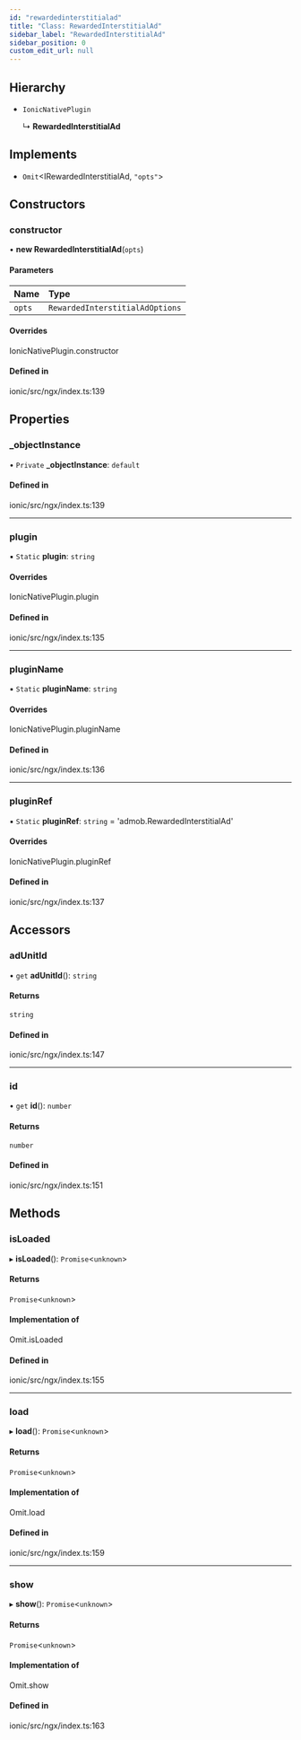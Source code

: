 ```yaml
---
id: "rewardedinterstitialad"
title: "Class: RewardedInterstitialAd"
sidebar_label: "RewardedInterstitialAd"
sidebar_position: 0
custom_edit_url: null
---
```


## Hierarchy

- `IonicNativePlugin`

  ↳ **RewardedInterstitialAd**

## Implements

- `Omit`\<IRewardedInterstitialAd, ``"opts"``\>

## Constructors

### constructor

• **new RewardedInterstitialAd**(`opts`)

#### Parameters

| Name | Type |
| :------ | :------ |
| `opts` | `RewardedInterstitialAdOptions` |

#### Overrides

IonicNativePlugin.constructor

#### Defined in

ionic/src/ngx/index.ts:139

## Properties

### \_objectInstance

• `Private` **\_objectInstance**: `default`

#### Defined in

ionic/src/ngx/index.ts:139

___

### plugin

▪ `Static` **plugin**: `string`

#### Overrides

IonicNativePlugin.plugin

#### Defined in

ionic/src/ngx/index.ts:135

___

### pluginName

▪ `Static` **pluginName**: `string`

#### Overrides

IonicNativePlugin.pluginName

#### Defined in

ionic/src/ngx/index.ts:136

___

### pluginRef

▪ `Static` **pluginRef**: `string` = 'admob.RewardedInterstitialAd'

#### Overrides

IonicNativePlugin.pluginRef

#### Defined in

ionic/src/ngx/index.ts:137

## Accessors

### adUnitId

• `get` **adUnitId**(): `string`

#### Returns

`string`

#### Defined in

ionic/src/ngx/index.ts:147

___

### id

• `get` **id**(): `number`

#### Returns

`number`

#### Defined in

ionic/src/ngx/index.ts:151

## Methods

### isLoaded

▸ **isLoaded**(): `Promise`\<`unknown`\>

#### Returns

`Promise`\<`unknown`\>

#### Implementation of

Omit.isLoaded

#### Defined in

ionic/src/ngx/index.ts:155

___

### load

▸ **load**(): `Promise`\<`unknown`\>

#### Returns

`Promise`\<`unknown`\>

#### Implementation of

Omit.load

#### Defined in

ionic/src/ngx/index.ts:159

___

### show

▸ **show**(): `Promise`\<`unknown`\>

#### Returns

`Promise`\<`unknown`\>

#### Implementation of

Omit.show

#### Defined in

ionic/src/ngx/index.ts:163
